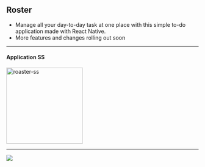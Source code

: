 ## Roster


- Manage all your day-to-day task at one place with this simple to-do application made with React Native. 
- More features and changes rolling out soon

---
#### Application SS

<img src="https://i.ibb.co/LJW4fhr/roaster-ss.jpg" alt="roaster-ss" width="200" >

---
<img src="https://img.shields.io/badge/framework-React Native-blue?style=flat" >
